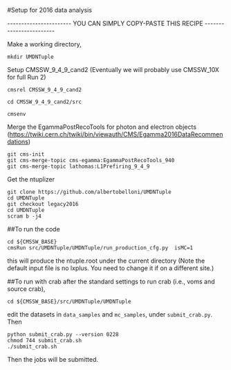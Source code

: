 #Setup for 2016 data analysis

----------------------- YOU CAN SIMPLY COPY-PASTE THIS RECIPE  ------------------------

Make a working directory,
```
mkdir UMDNTuple
```

Setup CMSSW_9_4_9_cand2 (Eventually we will probably use CMSSW_10X for full Run 2)
```
cmsrel CMSSW_9_4_9_cand2

cd CMSSW_9_4_9_cand2/src

cmsenv
```

Merge the EgammaPostRecoTools for photon and electron objects (https://twiki.cern.ch/twiki/bin/viewauth/CMS/Egamma2016DataRecommendations)
```
git cms-init
git cms-merge-topic cms-egamma:EgammaPostRecoTools_940
git cms-merge-topic lathomas:L1Prefiring_9_4_9
```

Get the ntuplizer
```
git clone https://github.com/albertobelloni/UMDNTuple
cd UMDNTuple
git checkout legacy2016
cd UMDNTuple
scram b -j4
```

##To run the code
```
cd ${CMSSW_BASE}
cmsRun src/UMDNTuple/UMDNTuple/run_production_cfg.py  isMC=1
```
this will produce the ntuple.root under the current directory
(Note the default input file is no lxplus. You need to change it if on a different site.)

##To run with crab
after the standard settings to run crab (i.e., voms and source crab), 

```
cd ${CMSSW_BASE}/src/UMDNTuple/UMDNTuple
```
edit the datasets in `data_samples` and `mc_samples`, under `submit_crab.py`. Then

```
python submit_crab.py --version 0228
chmod 744 submit_crab.sh
./submit_crab.sh
```
Then the jobs will be submitted.
